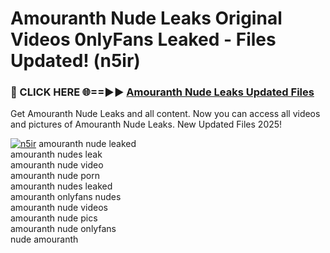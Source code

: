 # Amouranth Nude Leaks Original Videos 0nlyFans Leaked - Files Updated! (n5ir)

<h3>🔴 CLICK HERE 🌐==►► <a href="https://tinyurl.com/4mcuefdz" rel="nofollow">Amouranth Nude Leaks Updated Files</a></h3>

Get Amouranth Nude Leaks and all content. Now you can access all videos and pictures of Amouranth Nude Leaks. New Updated Files 2025!

[![n5ir](https://i.imgur.com/StAQSOY.gif)](https://tinyurl.com/4mcuefdz)
amouranth nude leaked<br>
amouranth nudes leak<br>
amouranth nude video<br>
amouranth nude porn<br>
amouranth nudes leaked<br>
amouranth onlyfans nudes<br>
amouranth nude videos<br>
amouranth nude pics<br>
amouranth nude onlyfans<br>
nude amouranth